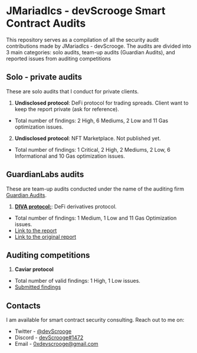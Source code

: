# JMariadlcs - devScrooge Smart Contract Audits

This repository serves as a compilation of all the security audit contributions made by JMariadlcs - devScrooge. The audits are divided into 3 main categories: solo audits, team-up audits (Guardian Audits), and reported issues from auditing competitions

## Solo - private audits

These are solo audits that I conduct for private clients.

1. **Undisclosed protocol**: DeFi protocol for trading spreads. Client want to keep the report private (ask for reference).

- Total number of findings: 2 High, 6 Mediums, 2 Low and 11 Gas optimization issues.

2. **Undisclosed protocol**: NFT Marketplace. Not published yet.

- Total number of findings: 1 Critical, 2 High, 2 Mediums, 2 Low, 6 Informational and 10 Gas optimization issues.

## GuardianLabs audits

These are team-up audits conducted under the name of the auditing firm [Guardian Audits](https://github.com/GuardianAudits).

1. **[DIVA protocol:](https://github.com/GuardianAudits/SolidityLabAudits/blob/main/DIVA/DivaAuditTeam7.md)**: DeFi derivatives protocol.

- Total number of findings: 1 Medium, 1 Low and 11 Gas Optimization issues.
- [Link to the report](https://github.com/JMariadlcs/audits/blob/main/GuardianLabs/DIVA/DIVA.md)
- [Link to the original report](https://github.com/GuardianAudits/SolidityLabAudits/blob/main/DIVA/DivaAuditTeam7.md)

## Auditing competitions

1. **Caviar protocol**

- Total number of valid findings: 1 High, 1 Low issues.
- [Submitted findings](https://github.com/JMariadlcs/audits/tree/main/competitions/CAVIAR/SUBMITTED)

## Contacts

I am available for smart contract security consulting. Reach out to me on:

- Twitter - [@devScrooge](https://twitter.com/devScrooge)
- Discord - [devScrooge#1472](https://discordapp.com/users/280017699713581056)
- Email - [0xdevscrooge@gmail.com](mailto:0xdevscrooge@gmail.com)
